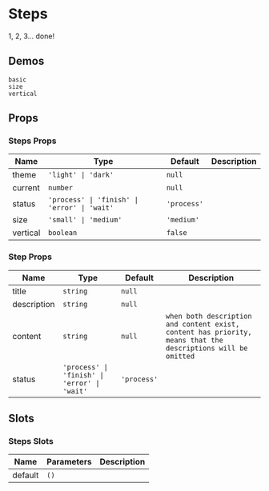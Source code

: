 # Steps
<!--single-column-->
1, 2, 3... done!
## Demos
```demo
basic
size
vertical
```

## Props
### Steps Props
|Name|Type|Default|Description|
|-|-|-|-|
|theme|`'light' \| 'dark'`|`null`||
|current|`number`|`null`||
|status|`'process' \| 'finish' \| 'error' \| 'wait'`|`'process'`||
|size|`'small' \| 'medium'`|`'medium'`||
|vertical|`boolean`|`false`||

### Step Props
|Name|Type|Default|Description|
|-|-|-|-|
|title|`string`|`null`||
|description|`string`|`null`||
|content|`string`|`null`|`when both description and content exist, content has priority, means that the descriptions will be omitted`||
|status|`'process' \| 'finish' \| 'error' \| 'wait'`|`'process'`||

## Slots
### Steps Slots
|Name|Parameters|Description|
|-|-|-|
|default|`()`||